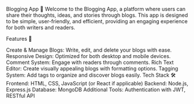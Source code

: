 Blogging App 📝
Welcome to the Blogging App, a platform where users can share their thoughts, ideas, and stories through blogs. This app is designed to be simple, user-friendly, and efficient, providing an engaging experience for both writers and readers.

Features 🌟

Create & Manage Blogs: Write, edit, and delete your blogs with ease.
Responsive Design: Optimized for both desktop and mobile devices.
Comment System: Engage with readers through comments.
Rich Text Editor: Create visually appealing blogs with formatting options.
Tagging System: Add tags to organize and discover blogs easily.
Tech Stack 🛠️
Frontend: HTML, CSS, JavaScript (or React if applicable)
Backend: Node.js, Express.js
Database: MongoDB
Additional Tools: Authentication with JWT, RESTful API
